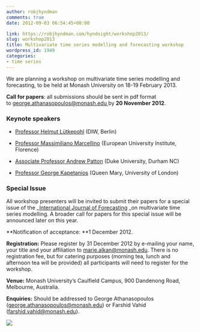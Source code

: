 ```yaml
---
author: robjhyndman
comments: true
date: 2012-09-03 06:54:45+00:00

link: https://robjhyndman.com/hyndsight/workshop2013/
slug: workshop2013
title: Multivariate time series modelling and forecasting workshop
wordpress_id: 1949
categories:
- time series
---
```


We are planning a workshop on multivariate time series modelling and forecasting, to be held at Monash University on 18-19 February 2013.

**Call for papers**: all submissions should be sent in pdf format to [george.athanasopoulos@monash.edu ](mailto:george.athanasopoulos@monash.edu)by **20 November 2012**.



### Keynote speakers






    
  * [Professor Helmut Lütkepohl](https://en.wikipedia.org/wiki/Helmut_L%C3%BCtkepohl) (DIW, Berlin)

    
  * [Professor Massimiliano Marcellino](http://www.eui.eu/Personal/Marcellino/) (European University Institute, Florence)

    
  * [Associate Professor Andrew Patton](http://public.econ.duke.edu/~ap172/) (Duke University, Durham NC)

    
  * [Professor George Kapetanios](http://econ.qmul.ac.uk/staff/georgekapetanios.html) (Queen Mary, University of London)





### Special Issue



All workshop presenters will be invited to submit their papers for a special issue of the _[International Journal of Forecasting](http://ijf.forecasters.org/) _on multivariate time series modelling. A broader call for papers for this special issue will be announced later on this year.

**Notification of acceptance: **1 December 2012.

**Registration:** Please register by 31 December 2012 by e-mailing your name, your title and your affiliation to [marie.alkan@monash.edu](mailto:marie.alkan@monash.edu). There is no registration fee, but for catering purposes (morning tea, lunch and afternoon tea will be provided) all participants will need to register for the workshop.

**Venue:** Monash University’s Caulfield Campus, 900 Dandenong Road, Melbourne, Australia.

**Enquiries:** Should be addressed to George Athanasopoulos ([george.athanasopoulos@monash.edu](mailto:lisa.cameron@monash.edu)) or Farshid Vahid ([farshid.vahid@monash.edu](mailto:gaurav.datt@monash.edu)).

![](http://www.buseco.monash.edu.au/ebs/events/2012/iif.jpg)
